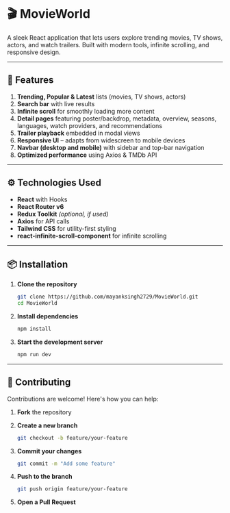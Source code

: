 # 🎬 MovieWorld

A sleek React application that lets users explore trending movies, TV shows, actors, and watch trailers. Built with modern tools, infinite scrolling, and responsive design.

---

## 🚀 Features

1. **Trending, Popular & Latest** lists (movies, TV shows, actors)
2. **Search bar** with live results
3. **Infinite scroll** for smoothly loading more content
4. **Detail pages** featuring poster/backdrop, metadata, overview, seasons, languages, watch providers, and recommendations
5. **Trailer playback** embedded in modal views
6. **Responsive UI** – adapts from widescreen to mobile devices
7. **Navbar (desktop and mobile)** with sidebar and top-bar navigation
8. **Optimized performance** using Axios & TMDb API

---

## ⚙️ Technologies Used

* **React** with Hooks
* **React Router v6**
* **Redux Toolkit** *(optional, if used)*
* **Axios** for API calls
* **Tailwind CSS** for utility-first styling
* **react-infinite-scroll-component** for infinite scrolling

---

## 📦 Installation

1. **Clone the repository**

   ```bash
   git clone https://github.com/mayanksingh2729/MovieWorld.git
   cd MovieWorld
   ```

2. **Install dependencies**

   ```bash
   npm install
   ```

3. **Start the development server**

   ```bash
   npm run dev
   ```

---

## 🤝 Contributing

Contributions are welcome! Here's how you can help:

1. **Fork** the repository
2. **Create a new branch**

   ```bash
   git checkout -b feature/your-feature
   ```
3. **Commit your changes**

   ```bash
   git commit -m "Add some feature"
   ```
4. **Push to the branch**

   ```bash
   git push origin feature/your-feature
   ```
5. **Open a Pull Request**

